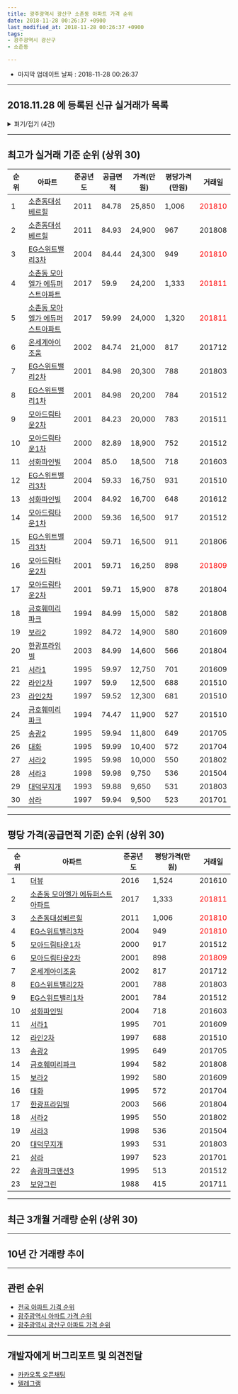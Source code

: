 ```yaml
---
title: 광주광역시 광산구 소촌동 아파트 가격 순위
date: 2018-11-28 00:26:37 +0900
last_modified_at: 2018-11-28 00:26:37 +0900
tags:
- 광주광역시 광산구
- 소촌동

---
```


* 마지막 업데이트 날짜 : 2018-11-28 00:26:37

---

## 2018.11.28 에 등록된 신규 실거래가 목록

<details>
<summary>펴기/접기 (4건)</summary>
<div markdown="1">

|아파트|준공년도|공급면적|가격(만원)|평당가격(만원)|거래일|
|---|---|---|---|---|---|
|[대덕무지개](https://search.naver.com/search.naver?query=%EA%B4%91%EC%A3%BC%EA%B4%91%EC%97%AD%EC%8B%9C+%EA%B4%91%EC%82%B0%EA%B5%AC+%EC%86%8C%EC%B4%8C%EB%8F%99+%EB%8C%80%EB%8D%95%EB%AC%B4%EC%A7%80%EA%B0%9C)|1993|59.88|9,000|495|<span style="color:red">201811</span>|
|[EG스위트밸리3차](https://search.naver.com/search.naver?query=%EA%B4%91%EC%A3%BC%EA%B4%91%EC%97%AD%EC%8B%9C+%EA%B4%91%EC%82%B0%EA%B5%AC+%EC%86%8C%EC%B4%8C%EB%8F%99+EG%EC%8A%A4%EC%9C%84%ED%8A%B8%EB%B0%B8%EB%A6%AC3%EC%B0%A8)|2004|59.33|16,200|900|<span style="color:red">201811</span>|
|[EG스위트밸리3차](https://search.naver.com/search.naver?query=%EA%B4%91%EC%A3%BC%EA%B4%91%EC%97%AD%EC%8B%9C+%EA%B4%91%EC%82%B0%EA%B5%AC+%EC%86%8C%EC%B4%8C%EB%8F%99+EG%EC%8A%A4%EC%9C%84%ED%8A%B8%EB%B0%B8%EB%A6%AC3%EC%B0%A8)|2004|84.44|24,300|949|<span style="color:red">201810</span>|
|[대덕무지개](https://search.naver.com/search.naver?query=%EA%B4%91%EC%A3%BC%EA%B4%91%EC%97%AD%EC%8B%9C+%EA%B4%91%EC%82%B0%EA%B5%AC+%EC%86%8C%EC%B4%8C%EB%8F%99+%EB%8C%80%EB%8D%95%EB%AC%B4%EC%A7%80%EA%B0%9C)|1993|45.63|7,000|506|<span style="color:red">201810</span>|


</div>
</details>

---

## 최고가 실거래 기준 순위 (상위 30)


|순위|아파트|준공년도|공급면적|가격(만원)|평당가격(만원)|거래일|
|---|---|---|---|---|---|---|
|1|[소촌동대성베르힐](https://search.naver.com/search.naver?query=%EA%B4%91%EC%A3%BC%EA%B4%91%EC%97%AD%EC%8B%9C+%EA%B4%91%EC%82%B0%EA%B5%AC+%EC%86%8C%EC%B4%8C%EB%8F%99+%EC%86%8C%EC%B4%8C%EB%8F%99%EB%8C%80%EC%84%B1%EB%B2%A0%EB%A5%B4%ED%9E%90)|2011|84.78|25,850|1,006|<span style="color:red">201810</span>|
|2|[소촌동대성베르힐](https://search.naver.com/search.naver?query=%EA%B4%91%EC%A3%BC%EA%B4%91%EC%97%AD%EC%8B%9C+%EA%B4%91%EC%82%B0%EA%B5%AC+%EC%86%8C%EC%B4%8C%EB%8F%99+%EC%86%8C%EC%B4%8C%EB%8F%99%EB%8C%80%EC%84%B1%EB%B2%A0%EB%A5%B4%ED%9E%90)|2011|84.93|24,900|967|201808|
|3|[EG스위트밸리3차](https://search.naver.com/search.naver?query=%EA%B4%91%EC%A3%BC%EA%B4%91%EC%97%AD%EC%8B%9C+%EA%B4%91%EC%82%B0%EA%B5%AC+%EC%86%8C%EC%B4%8C%EB%8F%99+EG%EC%8A%A4%EC%9C%84%ED%8A%B8%EB%B0%B8%EB%A6%AC3%EC%B0%A8)|2004|84.44|24,300|949|<span style="color:red">201810</span>|
|4|[소촌동 모아엘가 에듀퍼스트아파트](https://search.naver.com/search.naver?query=%EA%B4%91%EC%A3%BC%EA%B4%91%EC%97%AD%EC%8B%9C+%EA%B4%91%EC%82%B0%EA%B5%AC+%EC%86%8C%EC%B4%8C%EB%8F%99+%EC%86%8C%EC%B4%8C%EB%8F%99+%EB%AA%A8%EC%95%84%EC%97%98%EA%B0%80+%EC%97%90%EB%93%80%ED%8D%BC%EC%8A%A4%ED%8A%B8%EC%95%84%ED%8C%8C%ED%8A%B8)|2017|59.9|24,200|1,333|<span style="color:red">201811</span>|
|5|[소촌동 모아엘가 에듀퍼스트아파트](https://search.naver.com/search.naver?query=%EA%B4%91%EC%A3%BC%EA%B4%91%EC%97%AD%EC%8B%9C+%EA%B4%91%EC%82%B0%EA%B5%AC+%EC%86%8C%EC%B4%8C%EB%8F%99+%EC%86%8C%EC%B4%8C%EB%8F%99+%EB%AA%A8%EC%95%84%EC%97%98%EA%B0%80+%EC%97%90%EB%93%80%ED%8D%BC%EC%8A%A4%ED%8A%B8%EC%95%84%ED%8C%8C%ED%8A%B8)|2017|59.99|24,000|1,320|<span style="color:red">201811</span>|
|6|[온세계아이조움](https://search.naver.com/search.naver?query=%EA%B4%91%EC%A3%BC%EA%B4%91%EC%97%AD%EC%8B%9C+%EA%B4%91%EC%82%B0%EA%B5%AC+%EC%86%8C%EC%B4%8C%EB%8F%99+%EC%98%A8%EC%84%B8%EA%B3%84%EC%95%84%EC%9D%B4%EC%A1%B0%EC%9B%80)|2002|84.74|21,000|817|201712|
|7|[EG스위트밸리2차](https://search.naver.com/search.naver?query=%EA%B4%91%EC%A3%BC%EA%B4%91%EC%97%AD%EC%8B%9C+%EA%B4%91%EC%82%B0%EA%B5%AC+%EC%86%8C%EC%B4%8C%EB%8F%99+EG%EC%8A%A4%EC%9C%84%ED%8A%B8%EB%B0%B8%EB%A6%AC2%EC%B0%A8)|2001|84.98|20,300|788|201803|
|8|[EG스위트밸리1차](https://search.naver.com/search.naver?query=%EA%B4%91%EC%A3%BC%EA%B4%91%EC%97%AD%EC%8B%9C+%EA%B4%91%EC%82%B0%EA%B5%AC+%EC%86%8C%EC%B4%8C%EB%8F%99+EG%EC%8A%A4%EC%9C%84%ED%8A%B8%EB%B0%B8%EB%A6%AC1%EC%B0%A8)|2001|84.98|20,200|784|201512|
|9|[모아드림타운2차](https://search.naver.com/search.naver?query=%EA%B4%91%EC%A3%BC%EA%B4%91%EC%97%AD%EC%8B%9C+%EA%B4%91%EC%82%B0%EA%B5%AC+%EC%86%8C%EC%B4%8C%EB%8F%99+%EB%AA%A8%EC%95%84%EB%93%9C%EB%A6%BC%ED%83%80%EC%9A%B42%EC%B0%A8)|2001|84.23|20,000|783|201511|
|10|[모아드림타운1차](https://search.naver.com/search.naver?query=%EA%B4%91%EC%A3%BC%EA%B4%91%EC%97%AD%EC%8B%9C+%EA%B4%91%EC%82%B0%EA%B5%AC+%EC%86%8C%EC%B4%8C%EB%8F%99+%EB%AA%A8%EC%95%84%EB%93%9C%EB%A6%BC%ED%83%80%EC%9A%B41%EC%B0%A8)|2000|82.89|18,900|752|201512|
|11|[성화파인빌](https://search.naver.com/search.naver?query=%EA%B4%91%EC%A3%BC%EA%B4%91%EC%97%AD%EC%8B%9C+%EA%B4%91%EC%82%B0%EA%B5%AC+%EC%86%8C%EC%B4%8C%EB%8F%99+%EC%84%B1%ED%99%94%ED%8C%8C%EC%9D%B8%EB%B9%8C)|2004|85.0|18,500|718|201603|
|12|[EG스위트밸리3차](https://search.naver.com/search.naver?query=%EA%B4%91%EC%A3%BC%EA%B4%91%EC%97%AD%EC%8B%9C+%EA%B4%91%EC%82%B0%EA%B5%AC+%EC%86%8C%EC%B4%8C%EB%8F%99+EG%EC%8A%A4%EC%9C%84%ED%8A%B8%EB%B0%B8%EB%A6%AC3%EC%B0%A8)|2004|59.33|16,750|931|201510|
|13|[성화파인빌](https://search.naver.com/search.naver?query=%EA%B4%91%EC%A3%BC%EA%B4%91%EC%97%AD%EC%8B%9C+%EA%B4%91%EC%82%B0%EA%B5%AC+%EC%86%8C%EC%B4%8C%EB%8F%99+%EC%84%B1%ED%99%94%ED%8C%8C%EC%9D%B8%EB%B9%8C)|2004|84.92|16,700|648|201612|
|14|[모아드림타운1차](https://search.naver.com/search.naver?query=%EA%B4%91%EC%A3%BC%EA%B4%91%EC%97%AD%EC%8B%9C+%EA%B4%91%EC%82%B0%EA%B5%AC+%EC%86%8C%EC%B4%8C%EB%8F%99+%EB%AA%A8%EC%95%84%EB%93%9C%EB%A6%BC%ED%83%80%EC%9A%B41%EC%B0%A8)|2000|59.36|16,500|917|201512|
|15|[EG스위트밸리3차](https://search.naver.com/search.naver?query=%EA%B4%91%EC%A3%BC%EA%B4%91%EC%97%AD%EC%8B%9C+%EA%B4%91%EC%82%B0%EA%B5%AC+%EC%86%8C%EC%B4%8C%EB%8F%99+EG%EC%8A%A4%EC%9C%84%ED%8A%B8%EB%B0%B8%EB%A6%AC3%EC%B0%A8)|2004|59.71|16,500|911|201806|
|16|[모아드림타운2차](https://search.naver.com/search.naver?query=%EA%B4%91%EC%A3%BC%EA%B4%91%EC%97%AD%EC%8B%9C+%EA%B4%91%EC%82%B0%EA%B5%AC+%EC%86%8C%EC%B4%8C%EB%8F%99+%EB%AA%A8%EC%95%84%EB%93%9C%EB%A6%BC%ED%83%80%EC%9A%B42%EC%B0%A8)|2001|59.71|16,250|898|<span style="color:red">201809</span>|
|17|[모아드림타운2차](https://search.naver.com/search.naver?query=%EA%B4%91%EC%A3%BC%EA%B4%91%EC%97%AD%EC%8B%9C+%EA%B4%91%EC%82%B0%EA%B5%AC+%EC%86%8C%EC%B4%8C%EB%8F%99+%EB%AA%A8%EC%95%84%EB%93%9C%EB%A6%BC%ED%83%80%EC%9A%B42%EC%B0%A8)|2001|59.71|15,900|878|201804|
|18|[금호훼미리파크](https://search.naver.com/search.naver?query=%EA%B4%91%EC%A3%BC%EA%B4%91%EC%97%AD%EC%8B%9C+%EA%B4%91%EC%82%B0%EA%B5%AC+%EC%86%8C%EC%B4%8C%EB%8F%99+%EA%B8%88%ED%98%B8%ED%9B%BC%EB%AF%B8%EB%A6%AC%ED%8C%8C%ED%81%AC)|1994|84.99|15,000|582|201808|
|19|[보라2](https://search.naver.com/search.naver?query=%EA%B4%91%EC%A3%BC%EA%B4%91%EC%97%AD%EC%8B%9C+%EA%B4%91%EC%82%B0%EA%B5%AC+%EC%86%8C%EC%B4%8C%EB%8F%99+%EB%B3%B4%EB%9D%BC2)|1992|84.72|14,900|580|201609|
|20|[한광프라임빌](https://search.naver.com/search.naver?query=%EA%B4%91%EC%A3%BC%EA%B4%91%EC%97%AD%EC%8B%9C+%EA%B4%91%EC%82%B0%EA%B5%AC+%EC%86%8C%EC%B4%8C%EB%8F%99+%ED%95%9C%EA%B4%91%ED%94%84%EB%9D%BC%EC%9E%84%EB%B9%8C)|2003|84.99|14,600|566|201804|
|21|[서라1](https://search.naver.com/search.naver?query=%EA%B4%91%EC%A3%BC%EA%B4%91%EC%97%AD%EC%8B%9C+%EA%B4%91%EC%82%B0%EA%B5%AC+%EC%86%8C%EC%B4%8C%EB%8F%99+%EC%84%9C%EB%9D%BC1)|1995|59.97|12,750|701|201609|
|22|[라인2차](https://search.naver.com/search.naver?query=%EA%B4%91%EC%A3%BC%EA%B4%91%EC%97%AD%EC%8B%9C+%EA%B4%91%EC%82%B0%EA%B5%AC+%EC%86%8C%EC%B4%8C%EB%8F%99+%EB%9D%BC%EC%9D%B82%EC%B0%A8)|1997|59.9|12,500|688|201510|
|23|[라인2차](https://search.naver.com/search.naver?query=%EA%B4%91%EC%A3%BC%EA%B4%91%EC%97%AD%EC%8B%9C+%EA%B4%91%EC%82%B0%EA%B5%AC+%EC%86%8C%EC%B4%8C%EB%8F%99+%EB%9D%BC%EC%9D%B82%EC%B0%A8)|1997|59.52|12,300|681|201510|
|24|[금호훼미리파크](https://search.naver.com/search.naver?query=%EA%B4%91%EC%A3%BC%EA%B4%91%EC%97%AD%EC%8B%9C+%EA%B4%91%EC%82%B0%EA%B5%AC+%EC%86%8C%EC%B4%8C%EB%8F%99+%EA%B8%88%ED%98%B8%ED%9B%BC%EB%AF%B8%EB%A6%AC%ED%8C%8C%ED%81%AC)|1994|74.47|11,900|527|201510|
|25|[송광2](https://search.naver.com/search.naver?query=%EA%B4%91%EC%A3%BC%EA%B4%91%EC%97%AD%EC%8B%9C+%EA%B4%91%EC%82%B0%EA%B5%AC+%EC%86%8C%EC%B4%8C%EB%8F%99+%EC%86%A1%EA%B4%912)|1995|59.94|11,800|649|201705|
|26|[대화](https://search.naver.com/search.naver?query=%EA%B4%91%EC%A3%BC%EA%B4%91%EC%97%AD%EC%8B%9C+%EA%B4%91%EC%82%B0%EA%B5%AC+%EC%86%8C%EC%B4%8C%EB%8F%99+%EB%8C%80%ED%99%94)|1995|59.99|10,400|572|201704|
|27|[서라2](https://search.naver.com/search.naver?query=%EA%B4%91%EC%A3%BC%EA%B4%91%EC%97%AD%EC%8B%9C+%EA%B4%91%EC%82%B0%EA%B5%AC+%EC%86%8C%EC%B4%8C%EB%8F%99+%EC%84%9C%EB%9D%BC2)|1995|59.98|10,000|550|201802|
|28|[서라3](https://search.naver.com/search.naver?query=%EA%B4%91%EC%A3%BC%EA%B4%91%EC%97%AD%EC%8B%9C+%EA%B4%91%EC%82%B0%EA%B5%AC+%EC%86%8C%EC%B4%8C%EB%8F%99+%EC%84%9C%EB%9D%BC3)|1998|59.98|9,750|536|201504|
|29|[대덕무지개](https://search.naver.com/search.naver?query=%EA%B4%91%EC%A3%BC%EA%B4%91%EC%97%AD%EC%8B%9C+%EA%B4%91%EC%82%B0%EA%B5%AC+%EC%86%8C%EC%B4%8C%EB%8F%99+%EB%8C%80%EB%8D%95%EB%AC%B4%EC%A7%80%EA%B0%9C)|1993|59.88|9,650|531|201803|
|30|[삼라](https://search.naver.com/search.naver?query=%EA%B4%91%EC%A3%BC%EA%B4%91%EC%97%AD%EC%8B%9C+%EA%B4%91%EC%82%B0%EA%B5%AC+%EC%86%8C%EC%B4%8C%EB%8F%99+%EC%82%BC%EB%9D%BC)|1997|59.94|9,500|523|201701|


---

## 평당 가격(공급면적 기준) 순위 (상위 30)


|순위|아파트|준공년도|평당가격(만원)|거래일|
|---|---|---|---|---|
|1|[더뷰](https://search.naver.com/search.naver?query=%EA%B4%91%EC%A3%BC%EA%B4%91%EC%97%AD%EC%8B%9C+%EA%B4%91%EC%82%B0%EA%B5%AC+%EC%86%8C%EC%B4%8C%EB%8F%99+%EB%8D%94%EB%B7%B0)|2016|1,524|201610|
|2|[소촌동 모아엘가 에듀퍼스트아파트](https://search.naver.com/search.naver?query=%EA%B4%91%EC%A3%BC%EA%B4%91%EC%97%AD%EC%8B%9C+%EA%B4%91%EC%82%B0%EA%B5%AC+%EC%86%8C%EC%B4%8C%EB%8F%99+%EC%86%8C%EC%B4%8C%EB%8F%99+%EB%AA%A8%EC%95%84%EC%97%98%EA%B0%80+%EC%97%90%EB%93%80%ED%8D%BC%EC%8A%A4%ED%8A%B8%EC%95%84%ED%8C%8C%ED%8A%B8)|2017|1,333|<span style="color:red">201811</span>|
|3|[소촌동대성베르힐](https://search.naver.com/search.naver?query=%EA%B4%91%EC%A3%BC%EA%B4%91%EC%97%AD%EC%8B%9C+%EA%B4%91%EC%82%B0%EA%B5%AC+%EC%86%8C%EC%B4%8C%EB%8F%99+%EC%86%8C%EC%B4%8C%EB%8F%99%EB%8C%80%EC%84%B1%EB%B2%A0%EB%A5%B4%ED%9E%90)|2011|1,006|<span style="color:red">201810</span>|
|4|[EG스위트밸리3차](https://search.naver.com/search.naver?query=%EA%B4%91%EC%A3%BC%EA%B4%91%EC%97%AD%EC%8B%9C+%EA%B4%91%EC%82%B0%EA%B5%AC+%EC%86%8C%EC%B4%8C%EB%8F%99+EG%EC%8A%A4%EC%9C%84%ED%8A%B8%EB%B0%B8%EB%A6%AC3%EC%B0%A8)|2004|949|<span style="color:red">201810</span>|
|5|[모아드림타운1차](https://search.naver.com/search.naver?query=%EA%B4%91%EC%A3%BC%EA%B4%91%EC%97%AD%EC%8B%9C+%EA%B4%91%EC%82%B0%EA%B5%AC+%EC%86%8C%EC%B4%8C%EB%8F%99+%EB%AA%A8%EC%95%84%EB%93%9C%EB%A6%BC%ED%83%80%EC%9A%B41%EC%B0%A8)|2000|917|201512|
|6|[모아드림타운2차](https://search.naver.com/search.naver?query=%EA%B4%91%EC%A3%BC%EA%B4%91%EC%97%AD%EC%8B%9C+%EA%B4%91%EC%82%B0%EA%B5%AC+%EC%86%8C%EC%B4%8C%EB%8F%99+%EB%AA%A8%EC%95%84%EB%93%9C%EB%A6%BC%ED%83%80%EC%9A%B42%EC%B0%A8)|2001|898|<span style="color:red">201809</span>|
|7|[온세계아이조움](https://search.naver.com/search.naver?query=%EA%B4%91%EC%A3%BC%EA%B4%91%EC%97%AD%EC%8B%9C+%EA%B4%91%EC%82%B0%EA%B5%AC+%EC%86%8C%EC%B4%8C%EB%8F%99+%EC%98%A8%EC%84%B8%EA%B3%84%EC%95%84%EC%9D%B4%EC%A1%B0%EC%9B%80)|2002|817|201712|
|8|[EG스위트밸리2차](https://search.naver.com/search.naver?query=%EA%B4%91%EC%A3%BC%EA%B4%91%EC%97%AD%EC%8B%9C+%EA%B4%91%EC%82%B0%EA%B5%AC+%EC%86%8C%EC%B4%8C%EB%8F%99+EG%EC%8A%A4%EC%9C%84%ED%8A%B8%EB%B0%B8%EB%A6%AC2%EC%B0%A8)|2001|788|201803|
|9|[EG스위트밸리1차](https://search.naver.com/search.naver?query=%EA%B4%91%EC%A3%BC%EA%B4%91%EC%97%AD%EC%8B%9C+%EA%B4%91%EC%82%B0%EA%B5%AC+%EC%86%8C%EC%B4%8C%EB%8F%99+EG%EC%8A%A4%EC%9C%84%ED%8A%B8%EB%B0%B8%EB%A6%AC1%EC%B0%A8)|2001|784|201512|
|10|[성화파인빌](https://search.naver.com/search.naver?query=%EA%B4%91%EC%A3%BC%EA%B4%91%EC%97%AD%EC%8B%9C+%EA%B4%91%EC%82%B0%EA%B5%AC+%EC%86%8C%EC%B4%8C%EB%8F%99+%EC%84%B1%ED%99%94%ED%8C%8C%EC%9D%B8%EB%B9%8C)|2004|718|201603|
|11|[서라1](https://search.naver.com/search.naver?query=%EA%B4%91%EC%A3%BC%EA%B4%91%EC%97%AD%EC%8B%9C+%EA%B4%91%EC%82%B0%EA%B5%AC+%EC%86%8C%EC%B4%8C%EB%8F%99+%EC%84%9C%EB%9D%BC1)|1995|701|201609|
|12|[라인2차](https://search.naver.com/search.naver?query=%EA%B4%91%EC%A3%BC%EA%B4%91%EC%97%AD%EC%8B%9C+%EA%B4%91%EC%82%B0%EA%B5%AC+%EC%86%8C%EC%B4%8C%EB%8F%99+%EB%9D%BC%EC%9D%B82%EC%B0%A8)|1997|688|201510|
|13|[송광2](https://search.naver.com/search.naver?query=%EA%B4%91%EC%A3%BC%EA%B4%91%EC%97%AD%EC%8B%9C+%EA%B4%91%EC%82%B0%EA%B5%AC+%EC%86%8C%EC%B4%8C%EB%8F%99+%EC%86%A1%EA%B4%912)|1995|649|201705|
|14|[금호훼미리파크](https://search.naver.com/search.naver?query=%EA%B4%91%EC%A3%BC%EA%B4%91%EC%97%AD%EC%8B%9C+%EA%B4%91%EC%82%B0%EA%B5%AC+%EC%86%8C%EC%B4%8C%EB%8F%99+%EA%B8%88%ED%98%B8%ED%9B%BC%EB%AF%B8%EB%A6%AC%ED%8C%8C%ED%81%AC)|1994|582|201808|
|15|[보라2](https://search.naver.com/search.naver?query=%EA%B4%91%EC%A3%BC%EA%B4%91%EC%97%AD%EC%8B%9C+%EA%B4%91%EC%82%B0%EA%B5%AC+%EC%86%8C%EC%B4%8C%EB%8F%99+%EB%B3%B4%EB%9D%BC2)|1992|580|201609|
|16|[대화](https://search.naver.com/search.naver?query=%EA%B4%91%EC%A3%BC%EA%B4%91%EC%97%AD%EC%8B%9C+%EA%B4%91%EC%82%B0%EA%B5%AC+%EC%86%8C%EC%B4%8C%EB%8F%99+%EB%8C%80%ED%99%94)|1995|572|201704|
|17|[한광프라임빌](https://search.naver.com/search.naver?query=%EA%B4%91%EC%A3%BC%EA%B4%91%EC%97%AD%EC%8B%9C+%EA%B4%91%EC%82%B0%EA%B5%AC+%EC%86%8C%EC%B4%8C%EB%8F%99+%ED%95%9C%EA%B4%91%ED%94%84%EB%9D%BC%EC%9E%84%EB%B9%8C)|2003|566|201804|
|18|[서라2](https://search.naver.com/search.naver?query=%EA%B4%91%EC%A3%BC%EA%B4%91%EC%97%AD%EC%8B%9C+%EA%B4%91%EC%82%B0%EA%B5%AC+%EC%86%8C%EC%B4%8C%EB%8F%99+%EC%84%9C%EB%9D%BC2)|1995|550|201802|
|19|[서라3](https://search.naver.com/search.naver?query=%EA%B4%91%EC%A3%BC%EA%B4%91%EC%97%AD%EC%8B%9C+%EA%B4%91%EC%82%B0%EA%B5%AC+%EC%86%8C%EC%B4%8C%EB%8F%99+%EC%84%9C%EB%9D%BC3)|1998|536|201504|
|20|[대덕무지개](https://search.naver.com/search.naver?query=%EA%B4%91%EC%A3%BC%EA%B4%91%EC%97%AD%EC%8B%9C+%EA%B4%91%EC%82%B0%EA%B5%AC+%EC%86%8C%EC%B4%8C%EB%8F%99+%EB%8C%80%EB%8D%95%EB%AC%B4%EC%A7%80%EA%B0%9C)|1993|531|201803|
|21|[삼라](https://search.naver.com/search.naver?query=%EA%B4%91%EC%A3%BC%EA%B4%91%EC%97%AD%EC%8B%9C+%EA%B4%91%EC%82%B0%EA%B5%AC+%EC%86%8C%EC%B4%8C%EB%8F%99+%EC%82%BC%EB%9D%BC)|1997|523|201701|
|22|[송광파크맨션3](https://search.naver.com/search.naver?query=%EA%B4%91%EC%A3%BC%EA%B4%91%EC%97%AD%EC%8B%9C+%EA%B4%91%EC%82%B0%EA%B5%AC+%EC%86%8C%EC%B4%8C%EB%8F%99+%EC%86%A1%EA%B4%91%ED%8C%8C%ED%81%AC%EB%A7%A8%EC%85%983)|1995|513|201512|
|23|[보양그린](https://search.naver.com/search.naver?query=%EA%B4%91%EC%A3%BC%EA%B4%91%EC%97%AD%EC%8B%9C+%EA%B4%91%EC%82%B0%EA%B5%AC+%EC%86%8C%EC%B4%8C%EB%8F%99+%EB%B3%B4%EC%96%91%EA%B7%B8%EB%A6%B0)|1988|415|201711|


---

## 최근 3개월 거래량 순위 (상위 30)


<div style="width:100%;">
    <canvas id="deal_count_ranking" height="250"></canvas>
</div>


<script>
new Chart(document.getElementById("deal_count_ranking"), {
    type: 'horizontalBar',
    data: {
        labels: ['모아드림타운1차', '라인2차', '소촌동 모아엘가 에듀퍼스트아파트', 'EG스위트밸리3차', '소촌동대성베르힐', '대덕무지개', '모아드림타운2차', '송광2', 'EG스위트밸리2차', '서라1', '서라3', '삼라', '서라2', '대화', '송광파크맨션3', '보양그린', '금호훼미리파크', '온세계아이조움'],
        datasets: [{
            label: '실거래 수',
            data: [9, 7, 7, 5, 5, 4, 4, 3, 3, 2, 2, 2, 1, 1, 1, 1, 1, 1],
            borderColor: "rgba(255, 0, 128, 1)",
            backgroundColor: "rgba(255, 0, 128, 0.5)",
            fill: false,
        }]
    },
    options: {
        responsive: true,
        title: {
            display: true,
            text: '최근 3개월 거래량 순위'
        },
        tooltips: {
            mode: 'index',
            intersect: false,
            callbacks: {
                title: function(tooltipItems, data) {
                    return "실거래 수:";
                },
                label: function(tooltipItem, data) {
                    return data.labels[tooltipItem.index] + ": " + tooltipItem.xLabel;
                }
            }
        },
        hover: {
            mode: 'nearest',
            intersect: true
        },
        scales: {
            xAxes: [{
                display: true,
                scaleLabel: {
                    display: true,
                    labelString: '실거래 수'
                },
                ticks: {
                    suggestedMin: 0,
                }
            }],
            yAxes: [{
                display: true,
                ticks: {
                    autoSkip: false,
                    callback: function(value, index, values) {
                        if (value.length > 15)
                            return value.substr(0, 13) + "...";
                        else
                            return value;
                    }
                },
                scaleLabel: {
                    display: false,
                }
            }]
        }
    }
});

</script>


---

## 10년 간 거래량 추이


<div style="width:100%;">
    <canvas id="deal_progress" height="250"></canvas>
</div>

<script>
new Chart(document.getElementById("deal_progress"), {
    type: 'line',
    data: {
        labels: ['200811','200812','200901','200902','200903','200904','200905','200906','200907','200908','200909','200910','200911','200912','201001','201002','201003','201004','201005','201006','201007','201008','201009','201010','201011','201012','201101','201102','201103','201104','201105','201106','201107','201108','201109','201110','201111','201112','201201','201202','201203','201204','201205','201206','201207','201208','201209','201210','201211','201212','201301','201302','201303','201304','201305','201306','201307','201308','201309','201310','201311','201312','201401','201402','201403','201404','201405','201406','201407','201408','201409','201410','201411','201412','201501','201502','201503','201504','201505','201506','201507','201508','201509','201510','201511','201512','201601','201602','201603','201604','201605','201606','201607','201608','201609','201610','201611','201612','201701','201702','201703','201704','201705','201706','201707','201708','201709','201710','201711','201712','201801','201802','201803','201804','201805','201806','201807','201808','201809','201810','201811'],
        datasets: [{
            label: '실거래 수',
            pointRadius: 1,
            data: [16, 13, 13, 27, 26, 24, 6, 25, 24, 33, 59, 31, 22, 24, 19, 25, 39, 28, 27, 24, 20, 27, 29, 43, 32, 27, 39, 38, 49, 27, 30, 31, 17, 25, 29, 77, 61, 108, 20, 46, 36, 21, 17, 23, 18, 15, 17, 21, 17, 19, 13, 17, 38, 27, 34, 44, 19, 25, 25, 28, 24, 11, 31, 34, 39, 24, 23, 23, 24, 21, 38, 53, 61, 52, 59, 44, 62, 34, 33, 23, 31, 32, 14, 35, 27, 48, 14, 11, 21, 18, 15, 14, 16, 20, 25, 26, 36, 47, 33, 31, 25, 21, 30, 20, 21, 20, 30, 25, 23, 20, 15, 22, 32, 31, 20, 22, 23, 25, 22, 32, 5],
            borderColor: "rgba(255, 201, 14, 1)",
            backgroundColor: "rgba(255, 201, 14, 0.5)",
            fill: true,
        }]
    },
    options: {
        responsive: true,
        title: {
            display: true,
            text: '10년간 거래량 추이'
        },
        tooltips: {
            mode: 'index',
            intersect: false,
        },
        hover: {
            mode: 'nearest',
            intersect: true
        },
        scales: {
            xAxes: [{
                display: true,
                scaleLabel: {
                    display: true,
                    labelString: '년/월'
                }
            }],
            yAxes: [{
                display: true,
                ticks: {
                    suggestedMin: 0,
                },
                scaleLabel: {
                    display: true,
                    labelString: '실거래 수'
                }
            }]
        }
    }
});

</script>


---

## 관련 순위

- [전국 아파트 가격 순위](https://inasie.github.io/apt-ranking/전국)
- [광주광역시 아파트 가격 순위](https://inasie.github.io/apt-ranking/광주광역시)
- [광주광역시 광산구 아파트 가격 순위](https://inasie.github.io/apt-ranking/광주광역시-광산구)


---

## 개발자에게 버그리포트 및 의견전달

- [카카오톡 오픈채팅](https://open.kakao.com/o/gLJUAP4)
- [텔레그램](https://t.me/inasie)

